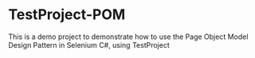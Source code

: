 # TestProject-POM

This is a demo project to demonstrate how to use the Page Object Model Design Pattern in Selenium C#, using TestProject
